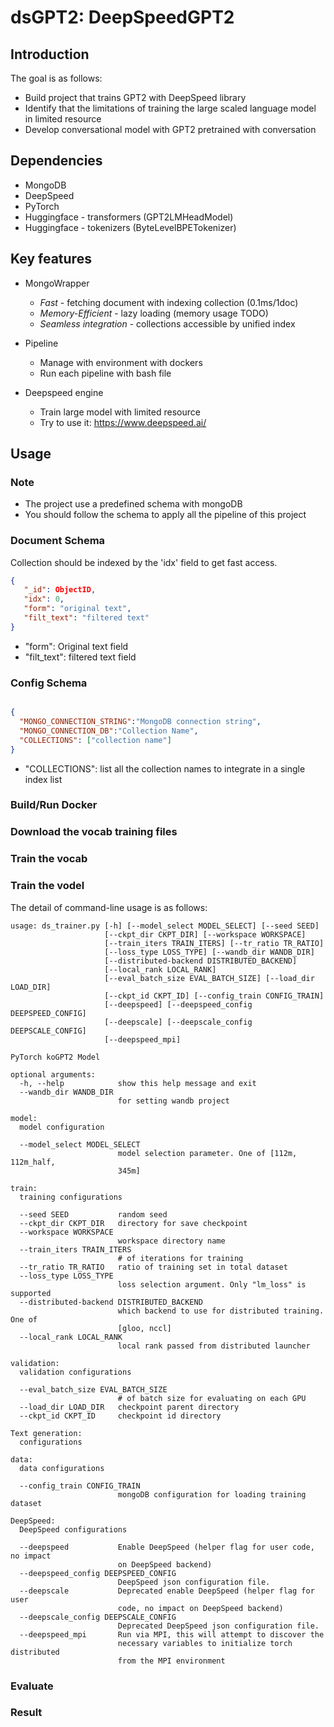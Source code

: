 # dsGPT2: DeepSpeedGPT2

## Introduction
The goal is as follows:
* Build project that trains GPT2 with DeepSpeed library
* Identify that the limitations of training the large scaled language model in limited resource
* Develop conversational model with GPT2 pretrained with conversation

## Dependencies
* MongoDB
* DeepSpeed
* PyTorch
* Huggingface - transformers (GPT2LMHeadModel)
* Huggingface - tokenizers (ByteLevelBPETokenizer)

## Key features
* MongoWrapper
    * *Fast* - fetching document with indexing collection (0.1ms/1doc)
    * *Memory-Efficient* - lazy loading (memory usage TODO)  
    * *Seamless integration* - collections accessible by unified index      
    
 * Pipeline
    * Manage with environment with dockers
    * Run each pipeline with bash file    
    
 * Deepspeed engine
    * Train large model with limited resource
    * Try to use it: https://www.deepspeed.ai/

## Usage

### Note
* The project use a predefined schema with mongoDB
* You should follow the schema to apply all the pipeline of this project

### Document Schema

Collection should be indexed by the 'idx' field to get fast access.

```json
{
   "_id": ObjectID,
   "idx": 0,
   "form": "original text",
   "filt_text": "filtered text"
}
```
* "form": Original text field
* "filt_text": filtered text field

### Config Schema


```json

{
  "MONGO_CONNECTION_STRING":"MongoDB connection string",
  "MONGO_CONNECTION_DB":"Collection Name",
  "COLLECTIONS": ["collection name"]
}
```
* "COLLECTIONS": list all the collection names to integrate in a single index list
### Build/Run Docker

### Download the vocab training files

### Train the vocab

### Train the vodel

The detail of command-line usage is as follows:

    usage: ds_trainer.py [-h] [--model_select MODEL_SELECT] [--seed SEED]
                         [--ckpt_dir CKPT_DIR] [--workspace WORKSPACE]
                         [--train_iters TRAIN_ITERS] [--tr_ratio TR_RATIO]
                         [--loss_type LOSS_TYPE] [--wandb_dir WANDB_DIR]
                         [--distributed-backend DISTRIBUTED_BACKEND]
                         [--local_rank LOCAL_RANK]
                         [--eval_batch_size EVAL_BATCH_SIZE] [--load_dir LOAD_DIR]
                         [--ckpt_id CKPT_ID] [--config_train CONFIG_TRAIN]
                         [--deepspeed] [--deepspeed_config DEEPSPEED_CONFIG]
                         [--deepscale] [--deepscale_config DEEPSCALE_CONFIG]
                         [--deepspeed_mpi]
    
    PyTorch koGPT2 Model
    
    optional arguments:
      -h, --help            show this help message and exit
      --wandb_dir WANDB_DIR
                            for setting wandb project
    
    model:
      model configuration
    
      --model_select MODEL_SELECT
                            model selection parameter. One of [112m, 112m_half,
                            345m]
    
    train:
      training configurations
    
      --seed SEED           random seed
      --ckpt_dir CKPT_DIR   directory for save checkpoint
      --workspace WORKSPACE
                            workspace directory name
      --train_iters TRAIN_ITERS
                            # of iterations for training
      --tr_ratio TR_RATIO   ratio of training set in total dataset
      --loss_type LOSS_TYPE
                            loss selection argument. Only "lm_loss" is supported
      --distributed-backend DISTRIBUTED_BACKEND
                            which backend to use for distributed training. One of
                            [gloo, nccl]
      --local_rank LOCAL_RANK
                            local rank passed from distributed launcher
    
    validation:
      validation configurations
    
      --eval_batch_size EVAL_BATCH_SIZE
                            # of batch size for evaluating on each GPU
      --load_dir LOAD_DIR   checkpoint parent directory
      --ckpt_id CKPT_ID     checkpoint id directory
    
    Text generation:
      configurations
    
    data:
      data configurations
    
      --config_train CONFIG_TRAIN
                            mongoDB configuration for loading training dataset
    
    DeepSpeed:
      DeepSpeed configurations
    
      --deepspeed           Enable DeepSpeed (helper flag for user code, no impact
                            on DeepSpeed backend)
      --deepspeed_config DEEPSPEED_CONFIG
                            DeepSpeed json configuration file.
      --deepscale           Deprecated enable DeepSpeed (helper flag for user
                            code, no impact on DeepSpeed backend)
      --deepscale_config DEEPSCALE_CONFIG
                            Deprecated DeepSpeed json configuration file.
      --deepspeed_mpi       Run via MPI, this will attempt to discover the
                            necessary variables to initialize torch distributed
                            from the MPI environment


### Evaluate

### Result